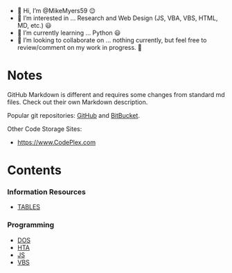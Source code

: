 - 👋 Hi, I’m @MikeMyers59 😌
- 👀 I’m interested in ... Research and Web Design (JS, VBA, VBS, HTML, MD, etc.) 😃
- 🌱 I’m currently learning ... Python 😃
- 💞️ I’m looking to collaborate on ... nothing currently, but feel free to review/comment on my work in progress. 👿

<!---
MikeMyers59/MikeMyers59 is a ✨ special ✨ repository because its `README.md` (this file) appears on your GitHub profile.
You can click the Preview link to take a look at your changes. ✂ 
--->

# Notes

GitHub Markdown is different and requires some changes from standard md files. Check out their own Markdown description.

Popular git repositories: [GitHub](https://github.com/) and [BitBucket](https://bitbucket.org/). 

Other Code Storage Sites:
- https://www.CodePlex.com 

# Contents

### Information Resources
- [TABLES]( https://github.com/MikeMyers59/MikeMyers59/tree/main/Tables) 

### Programming 
- [DOS](https://github.com/MikeMyers59/MikeMyers59/tree/main/DOS)
- [HTA](https://github.com/MikeMyers59/MikeMyers59/tree/main/HTA)
- [JS](https://github.com/MikeMyers59/MikeMyers59/tree/main/JS)
- [VBS](https://github.com/MikeMyers59/MikeMyers59/tree/main/VBS)

